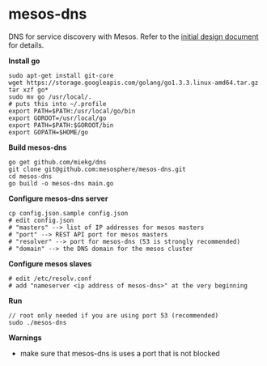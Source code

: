mesos-dns
=========

DNS for service discovery with Mesos. 
Refer to the [initial design document](https://docs.google.com/a/mesosphere.io/document/d/1h-ptANif4RZNWKTAJXsG0s4ZjfpY7GLrY2zRwmrIBAc/edit?usp=sharing) for details. 

__Install go__
  ```shell
  sudo apt-get install git-core
  wget https://storage.googleapis.com/golang/go1.3.3.linux-amd64.tar.gz
  tar xzf go*
  sudo mv go /usr/local/.
  # puts this into ~/.profile
  export PATH=$PATH:/usr/local/go/bin
  export GOROOT=/usr/local/go
  export PATH=$PATH:$GOROOT/bin
  export GOPATH=$HOME/go
  ```
 
__Build mesos-dns__

  ```shell
  go get github.com/miekg/dns
  git clone git@github.com:mesosphere/mesos-dns.git
  cd mesos-dns
  go build -o mesos-dns main.go
  ```

__Configure mesos-dns server__
  ```shell
  cp config.json.sample config.json 
  # edit config.json
  # "masters" --> list of IP addresses for mesos masters
  # "port" --> REST API port for mesos masters
  # "resolver" --> port for mesos-dns (53 is strongly recommended)
  # "domain" --> the DNS domain for the mesos cluster
  ```
__Configure mesos slaves__
  ```
  # edit /etc/resolv.conf
  # add "nameserver <ip address of mesos-dns>" at the very beginning
  ```

__Run__
  ```shell
  // root only needed if you are using port 53 (recommended)
  sudo ./mesos-dns
  ```

__Warnings__
* make sure that mesos-dns is uses a port that is not blocked 
